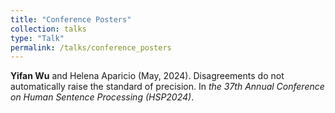 ```yaml
---
title: "Conference Posters"
collection: talks
type: "Talk"
permalink: /talks/conference_posters
---
```


**Yifan Wu** and Helena Aparicio (May, 2024). Disagreements do not automatically raise the standard of precision. In *the 37th Annual Conference on Human Sentence Processing (HSP2024)*.
